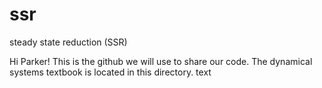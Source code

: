# ssr
steady state reduction (SSR)

Hi Parker! This is the github we will use to share our code. The dynamical
systems textbook is located in this directory. text
